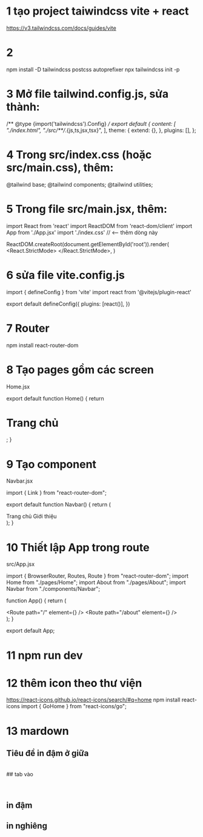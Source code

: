 # 1 tạo project taiwindcss vite + react
https://v3.tailwindcss.com/docs/guides/vite
# 2
npm install -D tailwindcss postcss autoprefixer
npx tailwindcss init -p
# 3 Mở file tailwind.config.js, sửa thành:
/** @type {import('tailwindcss').Config} */
export default {
  content: [
    "./index.html",
    "./src/**/*.{js,ts,jsx,tsx}",
  ],
  theme: {
    extend: {},
  },
  plugins: [],
};
# 4 Trong src/index.css (hoặc src/main.css), thêm:
@tailwind base;
@tailwind components;
@tailwind utilities;
# 5 Trong file src/main.jsx, thêm:

import React from 'react'
import ReactDOM from 'react-dom/client'
import App from './App.jsx'
import './index.css' // <-- thêm dòng này

ReactDOM.createRoot(document.getElementById('root')).render(
  <React.StrictMode>
    <App />
  </React.StrictMode>,
)
# 6 sửa file vite.config.js
import { defineConfig } from 'vite'
import react from '@vitejs/plugin-react'

export default defineConfig({
  plugins: [react()],
})
# 7 Router
npm install react-router-dom
# 8 Tạo pages gồm các screen
Home.jsx

export default function Home() {
  return <h1 className="text-2xl font-bold">Trang chủ</h1>;
}

# 9 Tạo component 
Navbar.jsx

import { Link } from "react-router-dom";

export default function Navbar() {
  return (
    <nav className="bg-blue-600 p-4 text-white flex gap-4">
      <Link to="/">Trang chủ</Link>
      <Link to="/about">Giới thiệu</Link>
    </nav>
  );
}
# 10 Thiết lập App trong route
src/App.jsx

import { BrowserRouter, Routes, Route } from "react-router-dom";
import Home from "./pages/Home";
import About from "./pages/About";
import Navbar from "./components/Navbar";

function App() {
  return (
    <BrowserRouter>
      <Navbar />
      <div className="p-4">
        <Routes>
          <Route path="/" element={<Home />} />
          <Route path="/about" element={<About />} />
        </Routes>
      </div>
    </BrowserRouter>
  );
}

export default App;

# 11 npm run dev
# 12 thêm icon theo thư viện
https://react-icons.github.io/react-icons/search/#q=home
npm install react-icons
import { GoHome } from "react-icons/go";
<GoHome />
# 13 mardown
## Tiêu đề in đậm ở giữa
<div style="text-align: center;">
  <span style="color:black; font-size:24px; font-weight:bold;">

  </span>
</div><br/>
## tab vào 
<p style="text-indent: 2em;">

</p><br/>

## in đậm
<strong>

</strong>

## in nghiêng
<em>

</em>